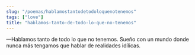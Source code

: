 ```yaml
---
slug: "/poemas/hablamostantodetodoloquenotenemos"
tags: ["love"]
title: "hablamos-tanto-de-todo-lo-que-no-tenemos"
---
```

—Hablamos tanto de todo lo que no tenemos. Sueño con un mundo donde nunca más tengamos que hablar de realidades idílicas.